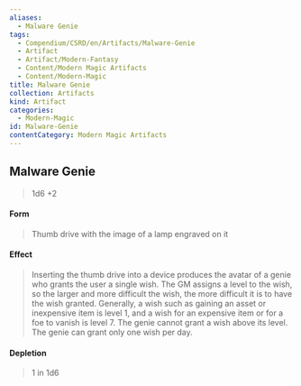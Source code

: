 ```yaml
---
aliases:
  - Malware Genie
tags:
  - Compendium/CSRD/en/Artifacts/Malware-Genie
  - Artifact
  - Artifact/Modern-Fantasy
  - Content/Modern Magic Artifacts
  - Content/Modern-Magic
title: Malware Genie
collection: Artifacts
kind: Artifact
categories:
  - Modern-Magic
id: Malware-Genie
contentCategory: Modern Magic Artifacts
---
```

## Malware Genie  
>1d6 +2  
#### Form  
>Thumb drive with the image of a lamp engraved on it   
#### Effect  
> Inserting the thumb drive into a device produces the avatar of a genie who grants the user a single wish. The GM assigns a level to the wish, so the larger and more difficult the wish, the more difficult it is to have the wish granted. Generally, a wish such as gaining an asset or inexpensive item is level 1, and a wish for an expensive item or for a foe to vanish is level 7. The genie cannot grant a wish above its level. The genie can grant only one wish per day.   
  
#### Depletion   
>1 in 1d6
